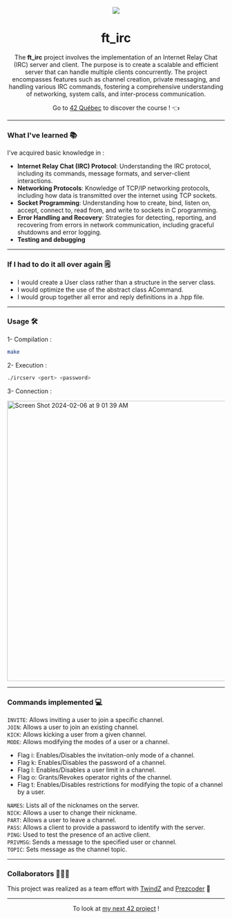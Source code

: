 <p align="center">
  <img src="https://github.com/LaOuede/42-project-badges/blob/main/badges/ft_irce.png" />
</p>

<h1 align=center>ft_irc</h1>

<div align="center">

The <b>ft_irc</b> project involves the implementation of an Internet Relay Chat (IRC) server and client.
The purpose is to create a scalable and efficient server that can handle multiple clients concurrently.
The project encompasses features such as channel creation, private messaging, and handling various IRC commands,
fostering a comprehensive understanding of networking, system calls, and inter-process communication.

Go to [42 Québec](https://42quebec.com/) to discover the course ! 👈
</div>

---

<h3 align="left">What I've learned 📚</h3>

I've acquired basic knowledge in :
- <b>Internet Relay Chat (IRC) Protocol</b>: Understanding the IRC protocol, including its commands, message formats, and server-client interactions.
- <b>Networking Protocols</b>: Knowledge of TCP/IP networking protocols, including how data is transmitted over the internet using TCP sockets.
- <b>Socket Programming</b>: Understanding how to create, bind, listen on, accept, connect to, read from, and write to sockets in C programming.
- <b>Error Handling and Recovery</b>: Strategies for detecting, reporting, and recovering from errors in network communication, including graceful shutdowns and error logging.
- <b>Testing and debugging</b>

---

<h3 align="left">If I had to do it all over again 🗒</h3>

- I would create a User class rather than a structure in the server class.
- I would optimize the use of the abstract class ACommand.
- I would group together all error and reply definitions in a .hpp file.

---

<h3 align="left">Usage 🛠</h3>

1- Compilation :
```bash
make
```

2- Execution :
```bash
./ircserv <port> <password>
```

3- Connection :

<img width="649" alt="Screen Shot 2024-02-06 at 9 01 39 AM" src="https://github.com/LaOuede/42-ft_irc/assets/114024436/744274fa-2cae-4e14-ba12-8a3b6533db6a">

---

<h3 align="left">Commands implemented 💻</h3>

<code>INVITE</code>: Allows inviting a user to join a specific channel.</br>
<code>JOIN</code>: Allows a user to join an existing channel.</br>
<code>KICK</code>: Allows kicking a user from a given channel.</br>
<code>MODE</code>: Allows modifying the modes of a user or a channel.
- Flag i: Enables/Disables the invitation-only mode of a channel.</br>
- Flag k: Enables/Disables the password of a channel.</br>
- Flag l: Enables/Disables a user limit in a channel.</br>
- Flag o: Grants/Revokes operator rights of the channel.</br>
- Flag t: Enables/Disables restrictions for modifying the topic of a channel by a user.</br>

<code>NAMES</code>: Lists all of the nicknames on the server.</br>
<code>NICK</code>: Allows a user to change their nickname.</br>
<code>PART</code>: Allows a user to leave a channel.</br>
<code>PASS</code>: Allows a client to provide a password to identify with the server.</br>
<code>PING</code>: Used to test the presence of an active client.</br>
<code>PRIVMSG</code>: Sends a message to the specified user or channel.</br>
<code>TOPIC</code>: Sets message as the channel topic.</br>

---

<h3 align="left">Collaborators 👨🏼‍🚀</h3>

<div>

This project was realized as a team effort with [TwindZ](https://github.com/TwindZ) and [Prezcoder](https://github.com/Prezcoder) 🚀

</div>

---

<div align="center">

To look at [my next 42 project](https://github.com/LaOuede/ft_transcendence) !
</div>
